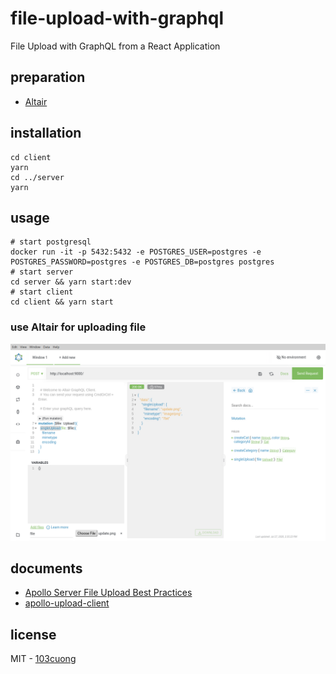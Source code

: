 # file-upload-with-graphql

File Upload with GraphQL from a React Application

## preparation

- [Altair](https://altair.sirmuel.design/)

## installation

```shell script
cd client
yarn
cd ../server
yarn
```

## usage

```shell script
# start postgresql
docker run -it -p 5432:5432 -e POSTGRES_USER=postgres -e POSTGRES_PASSWORD=postgres -e POSTGRES_DB=postgres postgres
# start server
cd server && yarn start:dev
# start client
cd client && yarn start
```

### use Altair for uploading file

<img src="./images/mutation.png" width="900" alt="muatation" />

## documents

- [Apollo Server File Upload Best Practices](https://www.apollographql.com/blog/apollo-server-file-upload-best-practices-1e7f24cdc050/)
- [apollo-upload-client](https://github.com/jaydenseric/apollo-upload-client)

## license

MIT - [103cuong](https://github.com/103cuong/)
